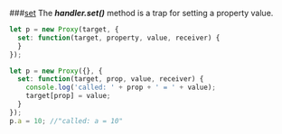 ###[set](https://developer.mozilla.org/en-US/docs/Web/JavaScript/Reference/Global_Objects/Proxy/handler/set)
The <b><em>handler.set()</em></b> method is a trap for setting a property value.

```javascript
let p = new Proxy(target, {
  set: function(target, property, value, receiver) {
  }
});
```

```javascript
let p = new Proxy({}, {
  set: function(target, prop, value, receiver) {
    console.log('called: ' + prop + ' = ' + value);
    target[prop] = value;
  }
});
p.a = 10; //"called: a = 10"
```